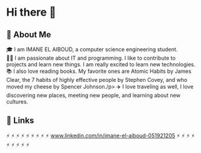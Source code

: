 # Hi there 👋
## 🚀 About Me
🎓 I am IMANE EL AIBOUD, a computer science engineering student.
</br>
👨‍💻 I am passionate about IT and programming. I like to contribute to projects and learn new things. I am really excited to learn new technologies.
📚 I also love reading books. My favorite ones are Atomic Habits by James Clear,  the 7 habits of highly effective people by Stephen Covey, and who moved my cheese by  Spencer Johnson./p>
✈️ I love traveling as well, I love discovering new places, meeting new people, and learning about new cultures.
## 🔗 Links
⚡ ⚡ ⚡ ⚡ ⚡ ⚡ ⚡ ⚡ ⚡
www.linkedin.com/in/imane-el-aiboud-051921205
⚡ ⚡ ⚡ ⚡ ⚡ ⚡ ⚡ ⚡ ⚡
